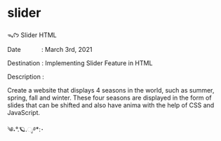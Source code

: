 # slider
ᯓᡣ𐭩 Slider HTML

Date&nbsp;&nbsp;&nbsp;&nbsp;&nbsp;&nbsp;&nbsp;&nbsp;&nbsp;&nbsp;&nbsp;&nbsp;: March 3rd, 2021

Destination : Implementing Slider Feature in HTML

Description :

Create a website that displays 4 seasons in the world, such as summer, spring, fall and winter. These four seasons are displayed in the form of slides that can be shifted and also have anima with the help of CSS and JavaScript.

༄˖°.🪐.ೃ࿔*:･
